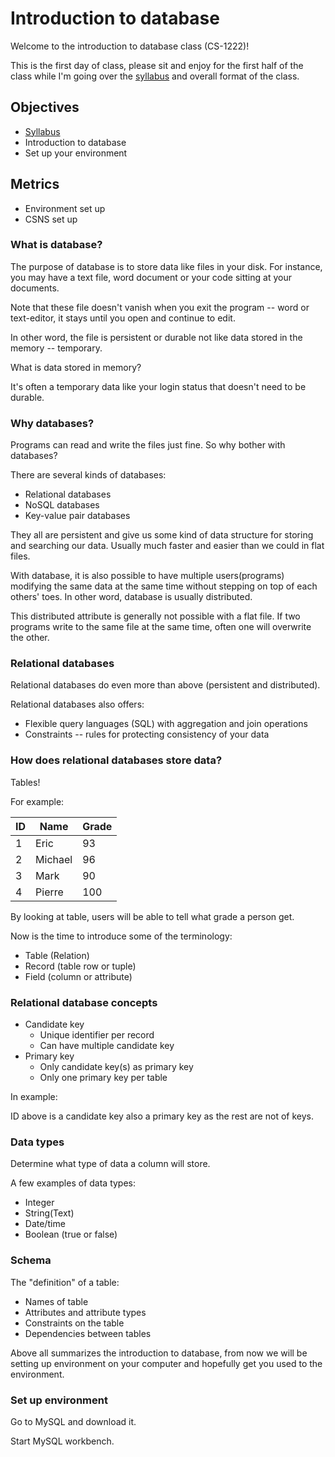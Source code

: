 # Introduction to database

Welcome to the introduction to database class (CS-1222)!

This is the first day of class, please sit and enjoy for the first half of the
class while I'm going over the [syllabus][1] and overall format
of the class.

## Objectives

* [Syllabus][1]
* Introduction to database
* Set up your environment

## Metrics

* Environment set up
* CSNS set up

### What is database?

The purpose of database is to store data like files in your disk. For instance,
you may have a text file, word document or your code sitting at your documents.

Note that these file doesn't vanish when you exit the program -- word or text-editor,
it stays until you open and continue to edit.

In other word, the file is persistent or durable not like data stored in the
memory -- temporary.

What is data stored in memory?

It's often a temporary data like your login status that doesn't need to be durable.

### Why databases?

Programs can read and write the files just fine. So why bother with databases?

There are several kinds of databases:

* Relational databases
* NoSQL databases
* Key-value pair databases

They all are persistent and give us some kind of data structure for storing and
searching our data. Usually much faster and easier than we could in flat files.

With database, it is also possible to have multiple users(programs) modifying the
same data at the same time without stepping on top of each others' toes. In other
word, database is usually distributed.

This distributed attribute is generally not possible with a flat file. If two
programs write to the same file at the same time, often one will overwrite the other.

### Relational databases

Relational databases do even more than above (persistent and distributed).

Relational databases also offers:

* Flexible query languages (SQL) with aggregation and join operations
* Constraints -- rules for protecting consistency of your data

### How does relational databases store data?

Tables!

For example:

| ID | Name | Grade |
| --- | --- | --- |
| 1 | Eric | 93 |
| 2 | Michael | 96 |
| 3 | Mark | 90 |
| 4 | Pierre | 100 |

By looking at table, users will be able to tell what grade a person get.

Now is the time to introduce some of the terminology:

* Table (Relation)
* Record (table row or tuple)
* Field (column or attribute)

### Relational database concepts

* Candidate key
  * Unique identifier per record
  * Can have multiple candidate key
* Primary key
  * Only candidate key(s) as primary key
  * Only one primary key per table

In example:

ID above is a candidate key also a primary key as the rest are not of keys.

### Data types

Determine what type of data a column will store.

A few examples of data types:

* Integer
* String(Text)
* Date/time
* Boolean (true or false)

### Schema

The "definition" of a table:

* Names of table
* Attributes and attribute types
* Constraints on the table
* Dependencies between tables

Above all summarizes the introduction to database, from now we will be setting
up environment on your computer and hopefully get you used to the environment.

### Set up environment

Go to MySQL and download it.

Start MySQL workbench.

[1]: ../syllabus.md
